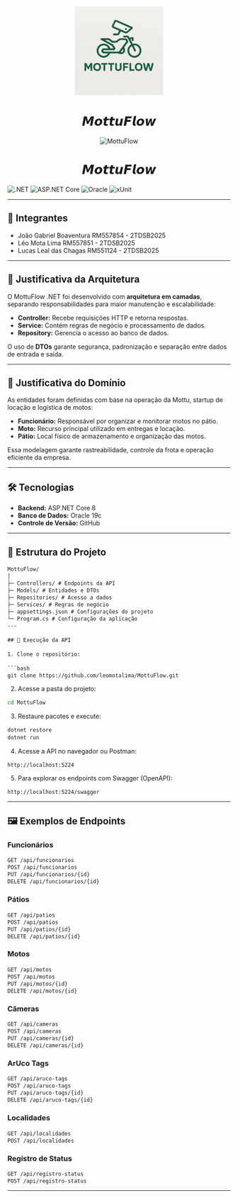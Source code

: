 
<div align="center">
  <img src="https://github.com/thejaobiell/MottuFlowJava/blob/main/MottuFlow/src/main/resources/static/images/logo.png?raw=true" alt="MottuFlow" width="200"/>
  <h1>𝙈𝙤𝙩𝙩𝙪𝙁𝙡𝙤𝙬</h1>
</div>

<div align="center">
  <img src="https://github.com/leomotalima/MottuFlow/raw/main/Assets/logo.png" alt="MottuFlow" width="200"/>
  <h1>𝙈𝙤𝙩𝙩𝙪𝙁𝙡𝙤𝙬</h1>
</div>

![.NET](https://img.shields.io/badge/.NET-8-blue.svg)
![ASP.NET Core](https://img.shields.io/badge/ASP.NET%20Core-8.0-green.svg)
![Oracle](https://img.shields.io/badge/Oracle-19c-red.svg)
![xUnit](https://img.shields.io/badge/xUnit-2.5-orange.svg)

---

## 👥 Integrantes

* João Gabriel Boaventura RM557854 - 2TDSB2025
* Léo Mota Lima RM557851 - 2TDSB2025
* Lucas Leal das Chagas RM551124 - 2TDSB2025

---

## 📌 Justificativa da Arquitetura

O MottuFlow .NET foi desenvolvido com **arquitetura em camadas**, separando responsabilidades para maior manutenção e escalabilidade:

* **Controller:** Recebe requisições HTTP e retorna respostas.
* **Service:** Contém regras de negócio e processamento de dados.
* **Repository:** Gerencia o acesso ao banco de dados.

O uso de **DTOs** garante segurança, padronização e separação entre dados de entrada e saída.

---

## 📌 Justificativa do Domínio

As entidades foram definidas com base na operação da Mottu, startup de locação e logística de motos:

* **Funcionário:** Responsável por organizar e monitorar motos no pátio.
* **Moto:** Recurso principal utilizado em entregas e locação.
* **Pátio:** Local físico de armazenamento e organização das motos.

Essa modelagem garante rastreabilidade, controle da frota e operação eficiente da empresa.

---

## 🛠 Tecnologias

* **Backend:** ASP.NET Core 8
* **Banco de Dados:** Oracle 19c
* **Controle de Versão:** GitHub

---

## 📂 Estrutura do Projeto

```
MottuFlow/
│
├─ Controllers/ # Endpoints da API
├─ Models/ # Entidades e DTOs
├─ Repositories/ # Acesso a dados
├─ Services/ # Regras de negócio
├─ appsettings.json # Configurações do projeto
└─ Program.cs # Configuração da aplicação
---

## 🚀 Execução da API

1. Clone o repositório:

```bash
git clone https://github.com/leomotalima/MottuFlow.git
```

2. Acesse a pasta do projeto:

```bash
cd MottuFlow
```

3. Restaure pacotes e execute:

```bash
dotnet restore
dotnet run
```

4. Acesse a API no navegador ou Postman:

```
http://localhost:5224
```

5. Para explorar os endpoints com Swagger (OpenAPI):

```
http://localhost:5224/swagger
```

---

## 🖼 Exemplos de Endpoints

### Funcionários

```
GET /api/funcionarios
POST /api/funcionarios
PUT /api/funcionarios/{id}
DELETE /api/funcionarios/{id}
```

### Pátios

```
GET /api/patios
POST /api/patios
PUT /api/patios/{id}
DELETE /api/patios/{id}
```

### Motos

```
GET /api/motos
POST /api/motos
PUT /api/motos/{id}
DELETE /api/motos/{id}
```

### Câmeras

```
GET /api/cameras
POST /api/cameras
PUT /api/cameras/{id}
DELETE /api/cameras/{id}
```

### ArUco Tags

```
GET /api/aruco-tags
POST /api/aruco-tags
PUT /api/aruco-tags/{id}
DELETE /api/aruco-tags/{id}
```

### Localidades

```
GET /api/localidades
POST /api/localidades
```

### Registro de Status

```
GET /api/registro-status
POST /api/registro-status
```

---

```
